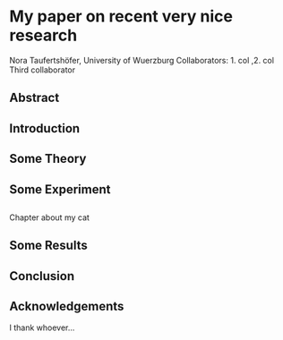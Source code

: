 # My paper on recent very nice research
Nora Taufertshöfer, University of Wuerzburg
Collaborators: 1. col ,2. col
Third collaborator

## Abstract

## Introduction 

## Some Theory

## Some Experiment

##
Chapter about my cat 

## Some Results

## Conclusion

## Acknowledgements
I thank whoever...
